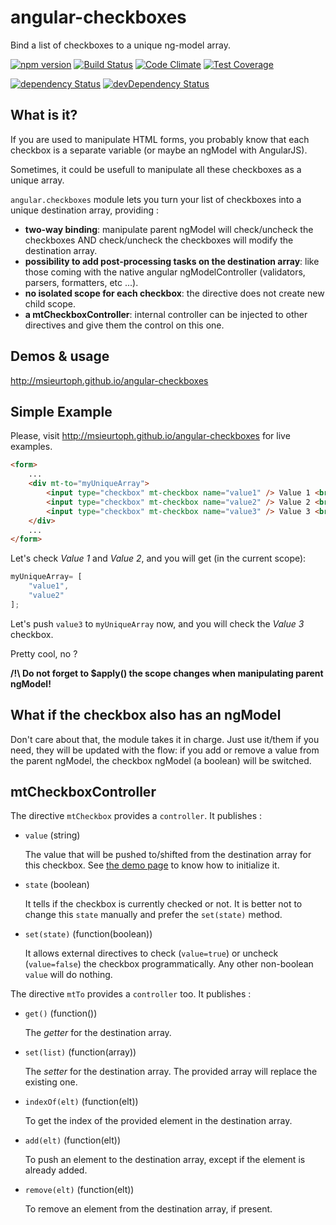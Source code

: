 # angular-checkboxes
Bind a list of checkboxes to a unique ng-model array.

[![npm version](https://badge.fury.io/js/angular-checkboxes.svg)](http://badge.fury.io/js/angular-checkboxes)
[![Build Status](http://img.shields.io/travis/msieurtoph/angular-checkboxes.svg)](https://travis-ci.org/msieurtoph/angular-checkboxes) [![Code Climate](https://codeclimate.com/github/msieurtoph/angular-checkboxes/badges/gpa.svg)](https://codeclimate.com/github/msieurtoph/angular-checkboxes) [![Test Coverage](https://codeclimate.com/github/msieurtoph/angular-checkboxes/badges/coverage.svg)](https://codeclimate.com/github/msieurtoph/angular-checkboxes)

[![dependency Status](http://img.shields.io/david/msieurtoph/angular-checkboxes.svg?style=flat)](https://david-dm.org/msieurtoph/angular-checkboxes#info=dependencies) [![devDependency Status](http://img.shields.io/david/dev/msieurtoph/angular-checkboxes.svg?style=flat)](https://david-dm.org/msieurtoph/angular-checkboxes#info=devDependencies)

## What is it?

If you are used to manipulate HTML forms, you probably know that each checkbox is a separate variable (or maybe an ngModel with AngularJS).

Sometimes, it could be usefull to manipulate all these checkboxes as a unique array.

`angular.checkboxes` module lets you turn your list of checkboxes into a unique destination array, providing :
* **two-way binding**: manipulate parent ngModel will check/uncheck the checkboxes AND check/uncheck the checkboxes will modify the destination array.
* **possibility to add post-processing tasks on the destination array**: like those coming with the native angular ngModelController (validators, parsers, formatters, etc ...).
* **no isolated scope for each checkbox**: the directive does not create new child scope.
* **a mtCheckboxController**: internal controller can be injected to other directives and give them the control on this one.

## Demos & usage

http://msieurtoph.github.io/angular-checkboxes

## Simple Example

Please, visit http://msieurtoph.github.io/angular-checkboxes for live examples.

```html
<form>
    ...
    <div mt-to="myUniqueArray">
        <input type="checkbox" mt-checkbox name="value1" /> Value 1 <br/>
        <input type="checkbox" mt-checkbox name="value2" /> Value 2 <br/>
        <input type="checkbox" mt-checkbox name="value3" /> Value 3 <br/>
    </div>
    ...
</form>

```

Let's check *Value 1* and *Value 2*, and you will get (in the current scope):

```javascript
myUniqueArray= [
    "value1",
    "value2"
];
```

Let's push `value3` to `myUniqueArray` now, and you will check the *Value 3* checkbox.

Pretty cool, no ?

**/!\ Do not forget to $apply() the scope changes when manipulating parent ngModel!**

## What if the checkbox also has an ngModel

Don't care about that, the module takes it in charge. Just use it/them if you need, they will be updated with the flow: if you add or remove a value from the parent ngModel, the checkbox ngModel (a boolean) will be switched.

## mtCheckboxController

The directive `mtCheckbox` provides a `controller`. It publishes :

* `value` (string)

  The value that will be pushed to/shifted from the destination array for this checkbox. See [the demo page](http://msieurtoph.github.io/angular-checkboxes/) to know how to initialize it.

* `state` (boolean)

  It tells if the checkbox is currently checked or not.
  It is better not to change this `state` manually and prefer the `set(state)` method.

* `set(state)` (function(boolean))

  It allows external directives to check (`value=true`) or uncheck (`value=false`) the checkbox programmatically. Any other non-boolean `value` will do nothing.

The directive `mtTo` provides a `controller` too. It publishes :

* `get()` (function())

  The _getter_ for the destination array.

* `set(list)` (function(array))

  The _setter_ for the destination array. The provided array will replace the existing one.

* `indexOf(elt)` (function(elt))

  To get the index of the provided element in the destination array.

* `add(elt)` (function(elt))

  To push an element to the destination array, except if the element is already added.

* `remove(elt)` (function(elt))

  To remove an element from the destination array, if present.

